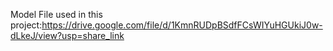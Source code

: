 Model File used in this project:https://drive.google.com/file/d/1KmnRUDpBSdfFCsWIYuHGUkiJ0w-dLkeJ/view?usp=share_link
